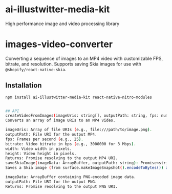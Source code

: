 # ai-illustwitter-media-kit
High performance image and video processing library

# images-video-converter

Converting a sequence of images to an MP4 video with customizable FPS, bitrate, and resolution. Supports saving Skia images for use with `@shopify/react-native-skia`.

## Installation

```bash
npm install ai-illustwitter-media-kit react-native-nitro-modules


## API
createVideoFromImages(imageUris: string[], outputPath: string, fps: number, bitrate: number, width: number, height: number): Promise<string>
Converts an array of image URIs to an MP4 video.

imageUris: Array of file URIs (e.g., file:///path/to/image.png).
outputPath: File URI for the output MP4.
fps: Frames per second (e.g., 25).
bitrate: Video bitrate in bps (e.g., 3000000 for 3 Mbps).
width: Video width in pixels.
height: Video height in pixels.
Returns: Promise resolving to the output MP4 URI.
saveSkiaImage(imageData: ArrayBuffer, outputPath: string): Promise<string>
Saves a Skia image (from surface.makeImageSnapshot().encodeToBytes()) as a PNG.

imageData: ArrayBuffer containing PNG-encoded image data.
outputPath: File URI for the output PNG.
Returns: Promise resolving to the output PNG URI.